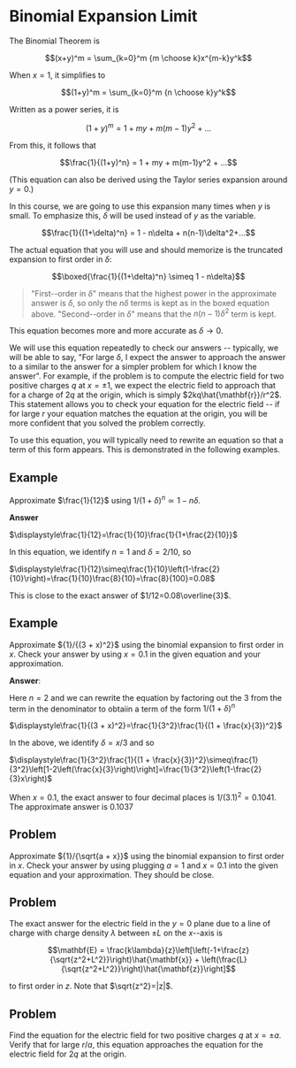 # Binomial Expansion Limit

The Binomial Theorem is

$$(x+y)^m = \sum_{k=0}^m {m \choose k}x^{m-k}y^k$$

When $x=1$, it simplifies to

$$(1+y)^m = \sum_{k=0}^m {n \choose k}y^k$$

Written as a power series, it is

$$(1+y)^m = 1 + my + m(m-1)y^2 + ...$$

From this, it follows that

$$\frac{1}{(1+y)^n} = 1 + my + m(m-1)y^2 + ...$$

(This equation can also be derived using the Taylor series expansion around $y=0$.)

In this course, we are going to use this expansion many times when $y$ is small. To emphasize this, $\delta$ will be used instead of $y$ as the variable. 

$$\frac{1}{(1+\delta)^n} = 1 - n\delta + n(n-1)\delta^2+...$$


The actual equation that you will use and should memorize is the truncated expansion to first order in $\delta$:

$$\boxed{\frac{1}{(1+\delta)^n} \simeq 1 - n\delta}$$

> "First--order in $\delta$" means that the highest power in the approximate answer is $\delta$, so only the $n\delta$ terms is kept as in the boxed equation above. "Second--order in $\delta$" means that the $n(n-1)\delta^2$ term is kept.

This equation becomes more and more accurate as $\delta \rightarrow 0$.

We will use this equation repeatedly to check our answers -- typically, we will be able to say, "For large $\delta$, I expect the answer to approach the answer to a similar to the answer for a simpler problem for which I know the answer". For example, if the problem is to compute the electric field for two positive charges $q$ at $x=\pm 1$, we expect the electric field to approach that for a charge of $2q$ at the origin, which is simply $2kq\hat{\mathbf{r}}/r^2$. This statement allows you to check your equation for the electric field -- if for large $r$ your equation matches the equation at the origin, you will be more confident that you solved the problem correctly.

To use this equation, you will typically need to rewrite an equation so that a term of this form appears. This is demonstrated in the following examples.

## Example

Approximate $\frac{1}{12}$ using ${1}/{(1+\delta)^n} \simeq 1 - n\delta$.

**Answer**

$\displaystyle\frac{1}{12}=\frac{1}{10}\frac{1}{1+\frac{2}{10}}$

In this equation, we identify $n=1$ and $\delta = 2/10$, so

$\displaystyle\frac{1}{12}\simeq\frac{1}{10}\left(1-\frac{2}{10}\right)=\frac{1}{10}\frac{8}{10}=\frac{8}{100}=0.08$

This is close to the exact answer of $1/12=0.08\overline{3}$.

## Example

Approximate $\{1}/{(3 + x)^2}$ using the binomial expansion to first order in $x$. Check your answer by using $x=0.1$ in the given equation and your approximation.

**Answer**:

Here $n=2$ and we can rewrite the equation by factoring out the $3$ from the term in the denominator to obtaiin a term of the form ${1}/{(1+\delta)^n}$

$\displaystyle\frac{1}{(3 + x)^2}=\frac{1}{3^2}\frac{1}{(1 + \frac{x}{3})^2}$

In the above, we identify $\delta=x/3$ and so

$\displaystyle\frac{1}{3^2}\frac{1}{(1 + \frac{x}{3})^2}\simeq\frac{1}{3^2}\left[1-2\left(\frac{x}{3}\right)\right]=\frac{1}{3^2}\left(1-\frac{2}{3}x\right)$

When $x=0.1$, the exact answer to four decimal places is $1/(3.1)^2=0.1041$. The approximate answer is $0.1037$

## Problem

Approximate ${1}/{\sqrt{a + x}}$ using the binomial expansion to first order in $x$. Check your answer by using plugging $a=1$ and $x=0.1$ into the given equation and your approximation. They should be close.

## Problem

The exact answer for the electric field in the $y=0$ plane due to a line of charge with charge density $\lambda$ between $\pm L$ on the $x$--axis is

$$\mathbf{E} = \frac{k\lambda}{z}\left[\left(-1+\frac{z}{\sqrt{z^2+L^2}}\right)\hat{\mathbf{x}} + \left(\frac{L}{\sqrt{z^2+L^2}}\right)\hat{\mathbf{z}}\right]$$

to first order in $z$. Note that $\sqrt{z^2}=|z|$.

## Problem

Find the equation for the electric field for two positive charges $q$ at $x=\pm a$. Verify that for large $r/a$, this equation approaches the equation for the electric field for $2q$ at the origin.
